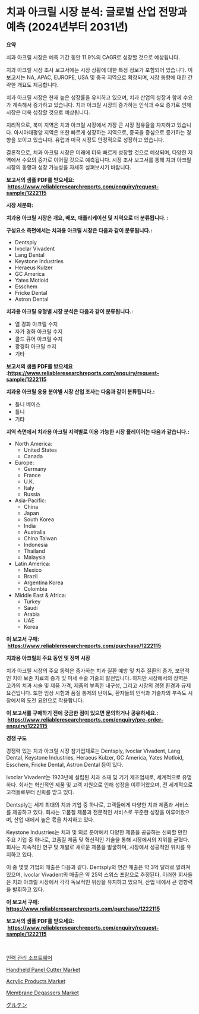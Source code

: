 <p><h1>치과 아크릴 시장 분석: 글로벌 산업 전망과 예측 (2024년부터 2031년)</h1></p><p><strong>요약</strong></p>
<p><p>치과 아크릴 시장은 예측 기간 동안 11.9%의 CAGR로 성장할 것으로 예상됩니다.</p><p>치과 아크릴 시장 조사 보고서에는 시장 상황에 대한 특정 정보가 포함되어 있습니다. 이 보고서는 NA, APAC, EUROPE, USA 및 중국 지역으로 확장되며, 시장 동향에 대한 간략한 개요도 제공합니다.</p><p>치과 아크릴 시장은 현재 높은 성장률을 유지하고 있으며, 치과 산업의 성장과 함께 수요가 계속해서 증가하고 있습니다. 치과 아크릴 시장의 증가하는 인식과 수요 증가로 인해 시장은 더욱 성장할 것으로 예상됩니다.</p><p>지리적으로, 북미 지역은 치과 아크릴 시장에서 가장 큰 시장 점유율을 차지하고 있습니다. 아시아태평양 지역은 또한 빠르게 성장하는 지역으로, 중국을 중심으로 증가하는 경향을 보이고 있습니다. 유럽과 미국 시장도 안정적으로 성장하고 있습니다.</p><p>결론적으로, 치과 아크릴 시장은 미래에 더욱 빠르게 성장할 것으로 예상되며, 다양한 지역에서 수요의 증가로 이어질 것으로 예측됩니다. 시장 조사 보고서를 통해 치과 아크릴 시장의 동향과 성장 가능성을 자세히 살펴보시기 바랍니다.</p></p>
<p><strong>보고서의 샘플 PDF를 받으세요: &nbsp;<a href="https://www.reliableresearchreports.com/enquiry/request-sample/1222115">https://www.reliableresearchreports.com/enquiry/request-sample/1222115</a></strong></p>
<p><strong>시장 세분화:</strong></p>
<p><strong> 치과용 아크릴 시장은 개요, 배포, 애플리케이션 및 지역으로 더 분류됩니다. :</strong></p>
<p><strong>구성요소 측면에서는 치과용 아크릴 시장은 다음과 같이 분류됩니다.:</strong></p>
<p><ul><li>Dentsply</li><li>Ivoclar Vivadent</li><li>Lang Dental</li><li>Keystone Industries</li><li>Heraeus Kulzer</li><li>GC America</li><li>Yates Motloid</li><li>Esschem</li><li>Fricke Dental</li><li>Astron Dental</li></ul></p>
<p><strong> 치과용 아크릴 유형별 시장 분석은 다음과 같이 분류됩니다.:</strong></p>
<p><ul><li>열 경화 아크릴 수지</li><li>자가 경화 아크릴 수지</li><li>콜드 큐어 아크릴 수지</li><li>광경화 아크릴 수지</li><li>기타</li></ul></p>
<p><strong>보고서의 샘플 PDF를 받으세요 :<a href="https://www.reliableresearchreports.com/enquiry/request-sample/1222115">https://www.reliableresearchreports.com/enquiry/request-sample/1222115</a></strong></p>
<p><strong> 치과용 아크릴 응용 분야별 시장 산업 조사는 다음과 같이 분류됩니다.:</strong></p>
<p><ul><li>틀니 베이스</li><li>틀니</li><li>기타</li></ul></p>
<p><strong>지역 측면에서 치과용 아크릴 지역별로 이용 가능한 시장 플레이어는 다음과 같습니다.:</strong></p>
<p><ul>
    <li>
        North America:
        <ul>
            <li>United States</li>
            <li>Canada</li>
        </ul>
    </li>
    <li>
        Europe:
        <ul>
            <li>Germany</li>
            <li>France</li>
            <li>U.K.</li>
            <li>Italy</li>
            <li>Russia</li>
        </ul>
    </li>
    <li>
        Asia-Pacific:
        <ul>
            <li>China</li>
            <li>Japan</li>
            <li>South Korea</li>
            <li>India</li>
            <li>Australia</li>
            <li>China Taiwan</li>
            <li>Indonesia</li>
            <li>Thailand</li>
            <li>Malaysia</li>
        </ul>
    </li>
    <li>
        Latin America:
        <ul>
            <li>Mexico</li>
            <li>Brazil</li>
            <li>Argentina Korea</li>
            <li>Colombia</li>
        </ul>
    </li>
    <li>
        Middle East & Africa:
        <ul>
            <li>Turkey</li>
            <li>Saudi</li>
            <li>Arabia</li>
            <li>UAE</li>
            <li>Korea</li>
        </ul>
    </li>
    </ul></p>
<p><strong>이 보고서 구매: &nbsp;<a href="https://www.reliableresearchreports.com/purchase/1222115">https://www.reliableresearchreports.com/purchase/1222115</a></strong></p>
<p><strong>치과용 아크릴의 주요 동인 및 장벽 시장</strong></p>
<p><p>치과 아크릴 시장의 주요 동력은 증가하는 치과 질환 예방 및 치주 질환의 증가, 보편적인 치아 보존 치료의 증가 및 미세 수술 기술의 발전입니다. 하지만 시장에서의 장벽은 고가의 치과 시술 및 제품 가격, 제품의 부족한 내구성, 그리고 시장의 경쟁 환경과 규제 요건입니다. 또한 임상 시험과 품질 통제의 난이도, 환자들의 인식과 기술자의 부족도 시장에서의 도전 요인으로 작용합니다.</p></p>
<p><strong>이 보고서를 구매하기 전에 궁금한 점이 있으면 문의하거나 공유하세요.: &nbsp;<a href="https://www.reliableresearchreports.com/enquiry/pre-order-enquiry/1222115">https://www.reliableresearchreports.com/enquiry/pre-order-enquiry/1222115</a></strong></p>
<p><strong>경쟁 구도</strong></p>
<p><p>경쟁력 있는 치과 아크릴 시장 참가업체로는 Dentsply, Ivoclar Vivadent, Lang Dental, Keystone Industries, Heraeus Kulzer, GC America, Yates Motloid, Esschem, Fricke Dental, Astron Dental 등이 있다. </p><p>Ivoclar Vivadent는 1923년에 설립된 치과 소재 및 기기 제조업체로, 세계적으로 유명하다. 회사는 혁신적인 제품 및 고객 지원으로 인해 성장을 이루어왔으며, 전 세계적으로 고객들로부터 신뢰를 받고 있다.</p><p>Dentsply는 세계 최대의 치과 기업 중 하나로, 고객들에게 다양한 치과 제품과 서비스를 제공하고 있다. 회사는 고품질 제품과 전문적인 서비스로 꾸준한 성장을 이루어왔으며, 산업 내에서 높은 몫을 차지하고 있다.</p><p>Keystone Industries는 치과 및 의료 분야에서 다양한 제품을 공급하는 신뢰할 만한 주요 기업 중 하나로, 고품질 제품 및 혁신적인 기술을 통해 시장에서의 지위를 굳혔다. 회사는 지속적인 연구 및 개발로 새로운 제품을 발굴하며, 시장에서 성공적인 위치를 유지하고 있다.</p><p>이 중 몇몇 기업의 매출은 다음과 같다. Dentsply의 연간 매출은 약 3억 달러로 알려져 있으며, Ivoclar Vivadent의 매출은 약 25억 스위스 프랑으로 추정된다. 이러한 회사들은 치과 아크릴 시장에서 각각 독보적인 위상을 유지하고 있으며, 산업 내에서 큰 영향력을 발휘하고 있다.</p></p>
<p><strong>이 보고서 구매: &nbsp; <a href="https://www.reliableresearchreports.com/purchase/1222115">https://www.reliableresearchreports.com/purchase/1222115</a></strong></p>
<p><strong>보고서의 샘플 PDF를 받으세요: &nbsp;<a href="https://www.reliableresearchreports.com/enquiry/request-sample/1222115">https://www.reliableresearchreports.com/enquiry/request-sample/1222115</a></strong><strong></strong></p>
<p>&nbsp;</p>
<p><p><a href="https://github.com/plelbej847484502/Market-Research-Report-List-1/blob/main/1440360188900.md">인력 관리 소프트웨어</a></p><p><a href="https://view.publitas.com/reportprime-1/global-handheld-panel-cutter-market-by-types-applications-and-major-players-with-regional-growth-rate-analysis-and-development-situation-from-2023-to-2030/">Handheld Panel Cutter Market</a></p><p><a href="https://issuu.com/reportprime-2/docs/acrylic-products-market-size-2030.pptx">Acrylic Products Market</a></p><p><a href="https://nifty-kite-d51.notion.site/Membrane-Degassers-Market-Size-Reflecting-a-Forecast-Till-2031-Market-By-Type-By-Application-and-B-c9946ce589ed412a992a143d0e143399">Membrane Degassers Market</a></p><p><a href="https://github.com/dzy793153605/Market-Research-Report-List-1/blob/main/9358704188996.md">グルテン</a></p></p>